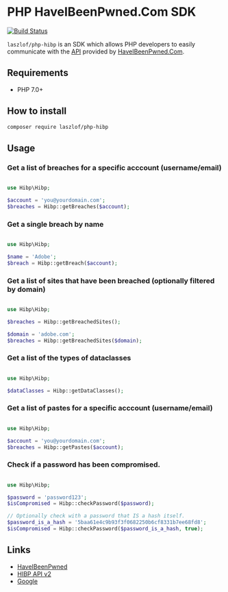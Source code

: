# PHP HaveIBeenPwned.Com SDK

[![Build Status](https://travis-ci.org/laszlof/php-hibp.svg?branch=master)](https://travis-ci.org/laszlof/php-hibp)

`laszlof/php-hibp` is an SDK which allows PHP developers to easily communicate with the [API](https://haveibeenpwned.com/API/v2) provided by [HaveIBeenPwned.Com](https://haveibeenpwned.com).

## Requirements

  * PHP 7.0+

## How to install

```bash
composer require laszlof/php-hibp
```

## Usage

### Get a list of breaches for a specific acccount (username/email)
```php

use Hibp\Hibp;

$account = 'you@yourdomain.com';
$breaches = Hibp::getBreaches($account);
```

### Get a single breach by name
```php

use Hibp\Hibp;

$name = 'Adobe';
$breach = Hibp::getBreach($account);
```

### Get a list of sites that have been breached (optionally filtered by domain)
```php

use Hibp\Hibp;

$breaches = Hibp::getBreachedSites();

$domain = 'adobe.com';
$breaches = Hibp::getBreachedSites($domain);
```

### Get a list of the types of dataclasses
```php

use Hibp\Hibp;

$dataClasses = Hibp::getDataClasses();
```

### Get a list of pastes for a specific acccount (username/email)
```php

use Hibp\Hibp;

$account = 'you@yourdomain.com';
$breaches = Hibp::getPastes($account);
```

### Check if a password has been compromised.
```php

use Hibp\Hibp;

$password = 'password123';
$isCompromised = Hibp::checkPassword($password);

// Optionally check with a password that IS a hash itself.
$password_is_a_hash = '5baa61e4c9b93f3f0682250b6cf8331b7ee68fd8';
$isCompromised = Hibp::checkPassword($password_is_a_hash, true);
```

## Links

  * [HaveIBeenPwned](https://haveibeenpwned.com/)
  * [HIBP API v2](https://haveibeenpwned.com/API/v2)
  * [Google](https://www.google.com)


